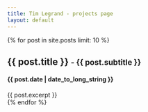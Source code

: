 ```yaml
---
title: Tim Legrand - projects page
layout: default
---
```


{% for post in site.posts limit: 10 %}
<div class="row brand-primary">    
    <h2>{{ post.title }}&nbsp;<small>- {{ post.subtitle }}</small></h2>
    <h4>{{ post.date | date_to_long_string }}</h4>
    {{ post.excerpt }}
    <!--
    {{ post.content }}
    {% unless post.url == blank %}
    <p><a href="{{ post.url }}">Read Post</a></p>
    {% endunless %}
    -->
</div>
{% endfor %}

